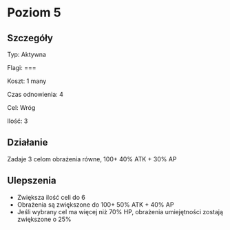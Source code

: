 # Poziom 5

## Szczegóły

Typ: Aktywna

Flagi: ===

Koszt: 1 many

Czas odnowienia: 4

Cel: Wróg

Ilość: 3

## Działanie

Zadaje 3 celom obrażenia równe, 100+ 40% ATK + 30% AP

## Ulepszenia

* Zwiększa ilość celi do 6
* Obrażenia są zwiększone do 100+ 50% ATK + 40% AP
* Jeśli wybrany cel ma więcej niż 70% HP, obrażenia umiejętności zostają zwiększone o 25%

